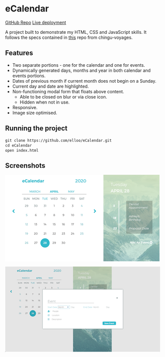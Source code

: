 # eCalendar

[GitHub Repo](https://github.com/elloo/eCalendar)
[Live deployment](https://ecalendar-by-ewelin.netlify.app/)

A project built to demonstrate my HTML, CSS and JavaScript skills. It follows the specs contained in [this](https://github.com/chingu-voyages/soloproject-tier1-ecalendar) repo from chingu-voyages.

## Features

- Two separate portions - one for the calendar and one for events.
- Dynamically generated days, months and year in both calendar and events portions.
- Dates of previous month if current month does not begin on a Sunday.
- Current day and date are highlighted.
- Non-functioning modal form that floats above content.
  - Able to be closed on blur or via close icon.
  - Hidden when not in use.
- Responsive.
- Image size optimised.

## Running the project

```
git clone https://github.com/elloo/eCalendar.git
cd eCalendar
open index.html
```

## Screenshots

![Main view](./assets/screen1.png)

![Modal](./assets/screen2.png)
